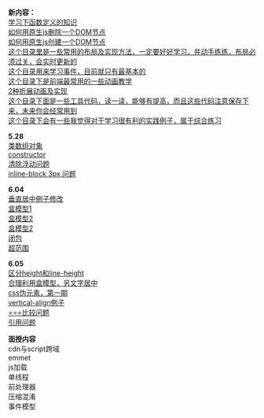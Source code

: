 **新内容：**  
[学习下函数定义的知识](https://github.com/franckchen/followme/blob/master/functionDeclaration.html)  
[如何用原生js删除一个DOM节点](https://github.com/franckchen/followme/blob/master/DOM/howToRemoveAElement.html)  
[如何用原生js创建一个DOM节点](https://github.com/franckchen/followme/blob/master/DOM/createElement.html)  
[这个目录里是一些常用的布局及实现方法，一定要好好学习，并动手练练，布局必须过关，会实时更新的](https://github.com/franckchen/followme/tree/master/CSS/classicLayout)  
[这个目录用来学习事件，目前就只有最基本的](https://github.com/franckchen/followme/tree/master/event)  
[这个目录下是前端最常用的一些动画教学](https://github.com/franckchen/followme/tree/master/animation)  
[2种折展动画及实现](https://github.com/franckchen/followme/blob/master/animation/drawer.html)  
[这个目录下面是一些工具代码，读一读，能够有提高，而且这些代码注意保存下来，未来你会经常用到](https://github.com/franckchen/followme/tree/master/lib)  
[这个目录下会有一些我觉得对于学习很有利的实践例子，属于综合练习](https://github.com/franckchen/followme/tree/master/usefulStuff)  

**5.28**  
[类数组对象](https://github.com/franckchen/followme/blob/master/arrayLikeObject.html)  
[constructor](https://github.com/franckchen/followme/blob/master/constructor.html)  
[清除浮动问题](https://github.com/franckchen/followme/blob/master/CSS/problems/clearFloat.html)  
[inline-block 3px 问题](https://github.com/franckchen/followme/blob/master/CSS/problems/inlineBlock3px.html)  

**6.04**  
[垂直居中例子修改](https://github.com/franckchen/followme/blob/master/CSS/classicLayout/4.html)  
[盒模型1](https://github.com/franckchen/followme/blob/master/CSS/box.html)  
[盒模型2](https://github.com/franckchen/followme/blob/master/CSS/box2.html)  
[盒模型2](https://github.com/franckchen/followme/blob/master/CSS/box2.html)  
[闭包](https://github.com/franckchen/followme/blob/master/closure.html)  
[超范围](https://github.com/franckchen/followme/blob/master/CSS/overflow.html)  

**6.05**  
[区分height和line-height](https://github.com/franckchen/followme/blob/master/CSS/line-heightAndheight.html)  
[合理利用盒模型，另文字居中](https://github.com/franckchen/followme/blob/master/CSS/centerText.html)  
[css伪元素，第一期](https://github.com/franckchen/followme/blob/master/CSS/pseudoElement.html)  
[vertical-align例子](https://github.com/franckchen/followme/blob/master/CSS/verticalAlign.html)  
[===比较问题](https://github.com/franckchen/followme/blob/master/theProblemofCompare.html)  
[引用问题](https://github.com/franckchen/followme/blob/master/citeProblem.html)  

**面授内容**  
cdn与script跨域  
emmet  
js加载  
单线程  
前处理器  
压缩混淆  
事件模型  
